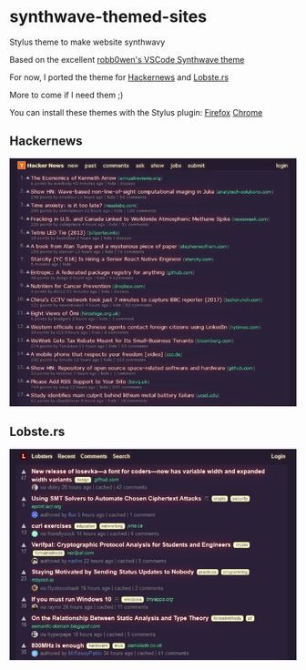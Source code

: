 # synthwave-themed-sites
Stylus theme to make website synthwavy

Based on the excellent [robb0wen's VSCode Synthwave theme](https://github.com/robb0wen/synthwave-vscode) 

For now, I ported the theme for [Hackernews](https://news.ycombinator.com/) and [Lobste.rs](https://lobste.rs)

More to come if I need them ;) 




You can install these themes with the Stylus plugin: [Firefox](https://addons.mozilla.org/fr/firefox/addon/styl-us/) [Chrome](https://chrome.google.com/webstore/detail/stylus/clngdbkpkpeebahjckkjfobafhncgmne?hl=fr)

## Hackernews
![Image of hackernews theme](https://raw.githubusercontent.com/oxodao/synthwave-themed-sites/master/hackernews/scr.jpg)


## Lobste.rs
![Image of lobsters theme](https://raw.githubusercontent.com/oxodao/synthwave-themed-sites/master/lobsters/scr.jpg)
